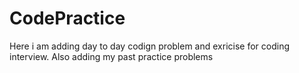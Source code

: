 # CodePractice
Here i am adding day to day codign problem and exricise for coding interview. Also adding my past practice problems

